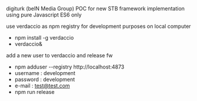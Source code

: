 digiturk (beIN Media Group) POC for new STB framework implementation using pure Javascript ES6 only

use verdaccio as npm registry for development purposes on local computer
- npm install -g verdaccio
- verdaccio&

add a new user to verdaccio and release fw
- npm adduser --registry http://localhost:4873
- username : development
- password : development
- e-mail   : test@test.com
- npm run release
